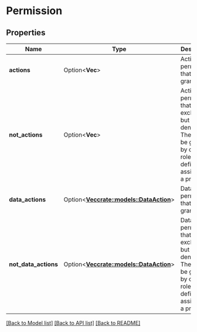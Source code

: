 # Permission

## Properties

Name | Type | Description | Notes
------------ | ------------- | ------------- | -------------
**actions** | Option<**Vec<String>**> | Action permissions that are granted. | [optional]
**not_actions** | Option<**Vec<String>**> | Action permissions that are excluded but not denied. They may be granted by other role definitions assigned to a principal. | [optional]
**data_actions** | Option<[**Vec<crate::models::DataAction>**](DataAction.md)> | Data action permissions that are granted. | [optional]
**not_data_actions** | Option<[**Vec<crate::models::DataAction>**](DataAction.md)> | Data action permissions that are excluded but not denied. They may be granted by other role definitions assigned to a principal. | [optional]

[[Back to Model list]](../README.md#documentation-for-models) [[Back to API list]](../README.md#documentation-for-api-endpoints) [[Back to README]](../README.md)



